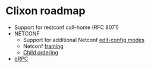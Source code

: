 # Clixon roadmap

- Support for restconf call-home (RFC 8071)
- NETCONF
  - Support for additional Netconf [edit-config modes](https://github.com/clicon/clixon/issues/53)
  - Netconf [framing](https://github.com/clicon/clixon/issues/50)
  - [Child ordering](https://github.com/clicon/clixon/issues/22)
- [gRPC](https://github.com/clicon/clixon/issues/43)



